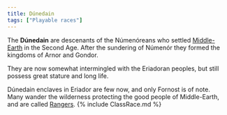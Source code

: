 ```yaml
---
title: Dúnedain
tags: ["Playable races"]
---
```

The **Dúnedain** are descenants of the Númenóreans who settled
[Middle-Earth](Middle-Earth "wikilink") in the Second Age. After the
sundering of Númenór they formed the kingdoms of Arnor and Gondor.

They are now somewhat intermingled with the Eriadoran peoples, but still
possess great stature and long life.

Dúnedain enclaves in Eriador are few now, and only Fornost is of note.
Many wander the wilderness protecting the good people of Middle-Earth,
and are called [Rangers](Ranger "wikilink"). {% include ClassRace.md %}
